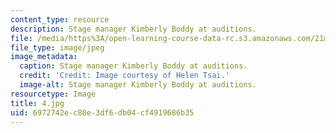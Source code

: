 ```yaml
---
content_type: resource
description: Stage manager Kimberly Boddy at auditions.
file: /media/https%3A/open-learning-course-data-rc.s3.amazonaws.com/21m-873-theater-arts-topics-fall-2004-january-iap-2005/6972742ec80e3df6db04cf4919686b35_4.jpg
file_type: image/jpeg
image_metadata:
  caption: Stage manager Kimberly Boddy at auditions.
  credit: 'Credit: Image courtesy of Helen Tsai.'
  image-alt: Stage manager Kimberly Boddy at auditions.
resourcetype: Image
title: 4.jpg
uid: 6972742e-c80e-3df6-db04-cf4919686b35
---
```

